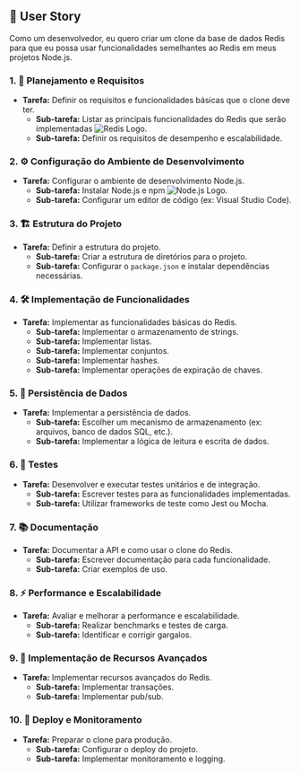 ## 🚀 User Story
Como um desenvolvedor, eu quero criar um clone da base de dados Redis para que eu possa usar funcionalidades semelhantes ao Redis em meus projetos Node.js.

### 1. 📝 Planejamento e Requisitos
- **Tarefa:** Definir os requisitos e funcionalidades básicas que o clone deve ter.
  - **Sub-tarefa:** Listar as principais funcionalidades do Redis que serão implementadas ![Redis Logo](https://upload.wikimedia.org/wikipedia/commons/thumb/6/6b/Redis_Logo.svg/200px-Redis_Logo.svg.png).
  - **Sub-tarefa:** Definir os requisitos de desempenho e escalabilidade.

### 2. ⚙️ Configuração do Ambiente de Desenvolvimento
- **Tarefa:** Configurar o ambiente de desenvolvimento Node.js.
  - **Sub-tarefa:** Instalar Node.js e npm ![Node.js Logo](https://upload.wikimedia.org/wikipedia/commons/thumb/d/d9/Node.js_logo.svg/200px-Node.js_logo.svg.png).
  - **Sub-tarefa:** Configurar um editor de código (ex: Visual Studio Code).

### 3. 🏗️ Estrutura do Projeto
- **Tarefa:** Definir a estrutura do projeto.
  - **Sub-tarefa:** Criar a estrutura de diretórios para o projeto.
  - **Sub-tarefa:** Configurar o `package.json` e instalar dependências necessárias.

### 4. 🛠️ Implementação de Funcionalidades
- **Tarefa:** Implementar as funcionalidades básicas do Redis.
  - **Sub-tarefa:** Implementar o armazenamento de strings.
  - **Sub-tarefa:** Implementar listas.
  - **Sub-tarefa:** Implementar conjuntos.
  - **Sub-tarefa:** Implementar hashes.
  - **Sub-tarefa:** Implementar operações de expiração de chaves.

### 5. 📂 Persistência de Dados
- **Tarefa:** Implementar a persistência de dados.
  - **Sub-tarefa:** Escolher um mecanismo de armazenamento (ex: arquivos, banco de dados SQL, etc.).
  - **Sub-tarefa:** Implementar a lógica de leitura e escrita de dados.

### 6. 🧪 Testes
- **Tarefa:** Desenvolver e executar testes unitários e de integração.
  - **Sub-tarefa:** Escrever testes para as funcionalidades implementadas.
  - **Sub-tarefa:** Utilizar frameworks de teste como Jest ou Mocha.

### 7. 📚 Documentação
- **Tarefa:** Documentar a API e como usar o clone do Redis.
  - **Sub-tarefa:** Escrever documentação para cada funcionalidade.
  - **Sub-tarefa:** Criar exemplos de uso.

### 8. ⚡ Performance e Escalabilidade
- **Tarefa:** Avaliar e melhorar a performance e escalabilidade.
  - **Sub-tarefa:** Realizar benchmarks e testes de carga.
  - **Sub-tarefa:** Identificar e corrigir gargalos.

### 9. 🎯 Implementação de Recursos Avançados
- **Tarefa:** Implementar recursos avançados do Redis.
  - **Sub-tarefa:** Implementar transações.
  - **Sub-tarefa:** Implementar pub/sub.

### 10. 🚀 Deploy e Monitoramento
- **Tarefa:** Preparar o clone para produção.
  - **Sub-tarefa:** Configurar o deploy do projeto.
  - **Sub-tarefa:** Implementar monitoramento e logging.
